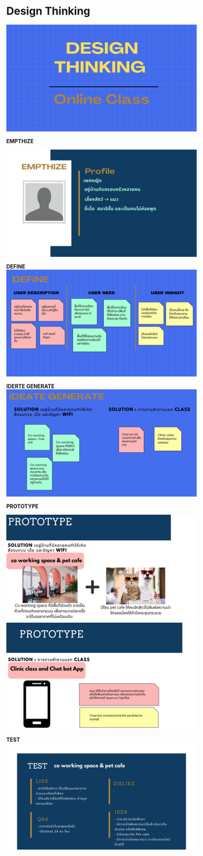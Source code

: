 
# Design Thinking

![DesignThinking_page0001](./DesignThinking_page0001.jpg)


**EMPTHIZE**

![DesignThinking_page0002](./DesignThinking_page0002.jpg)

**DEFINE**
![DesignThinking_page0003](./DesignThinking_page0003.jpg)

**IDERTE GENERATE**
![DesignThinking_page0004](./DesignThinking_page0004.jpg)

**PROTOTYPE**

![DesignThinking_page0005](./DesignThinking_page0005.jpg)
![DesignThinking_pag0006](./DesignThinking_pag0006.jpg)


**TEST**
![DesignThinking_page0007](./DesignThinking_page0007.jpg)
